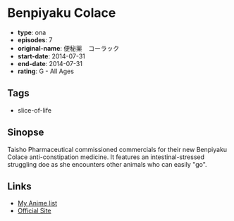 # Benpiyaku Colace

-   **type**: ona
-   **episodes**: 7
-   **original-name**: 便秘薬　コーラック
-   **start-date**: 2014-07-31
-   **end-date**: 2014-07-31
-   **rating**: G - All Ages

## Tags

-   slice-of-life

## Sinopse

Taisho Pharmaceutical commissioned commercials for their new Benpiyaku Colace anti-constipation medicine. It features an intestinal-stressed struggling doe as she encounters other animals who can easily "go".

## Links

-   [My Anime list](https://myanimelist.net/anime/34711/Benpiyaku_Colace)
-   [Official Site](http://liberty-anime.co.jp/%E3%80%90web%E3%80%91%E5%A4%A7%E6%AD%A3%E8%A3%BD%E8%96%AC%E3%80%80%E3%82%B3%E2%80%95%E3%83%A9%E3%83%83%E3%82%AF%E3%83%95%E3%82%A1%E3%83%BC%E3%82%B9%E3%83%88%E3%80%80%E3%80%8E%E3%81%8A%E3%81%95/)

